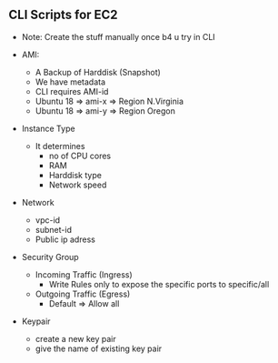 ## CLI Scripts for EC2

* Note: Create the stuff manually once b4 u try in CLI

* AMI:
    * A Backup of Harddisk (Snapshot)
    * We have metadata
    * CLI requires AMI-id
    * Ubuntu 18 => ami-x => Region N.Virginia
    * Ubuntu 18 => ami-y => Region Oregon
* Instance Type
    * It determines
        * no of CPU cores
        * RAM
        * Harddisk type
        * Network speed
*  Network
    * vpc-id
    * subnet-id
    * Public ip adress
* Security Group
    * Incoming Traffic (Ingress)
        * Write Rules only to expose the specific ports to specific/all 
    * Outgoing Traffic (Egress)
        * Default => Allow all
* Keypair
    * create a new key pair
    * give the name of existing key pair